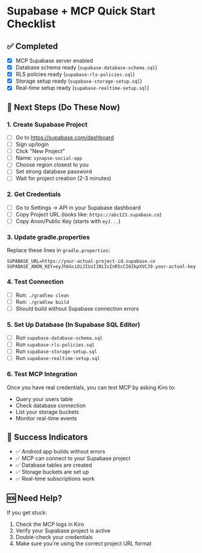 # Supabase + MCP Quick Start Checklist

## ✅ Completed
- [x] MCP Supabase server enabled
- [x] Database schema ready (`supabase-database-schema.sql`)
- [x] RLS policies ready (`supabase-rls-policies.sql`)
- [x] Storage setup ready (`supabase-storage-setup.sql`)
- [x] Real-time setup ready (`supabase-realtime-setup.sql`)

## 🔄 Next Steps (Do These Now)

### 1. Create Supabase Project
- [ ] Go to https://supabase.com/dashboard
- [ ] Sign up/login
- [ ] Click "New Project"
- [ ] Name: `synapse-social-app`
- [ ] Choose region closest to you
- [ ] Set strong database password
- [ ] Wait for project creation (2-3 minutes)

### 2. Get Credentials
- [ ] Go to Settings → API in your Supabase dashboard
- [ ] Copy Project URL (looks like: `https://abc123.supabase.co`)
- [ ] Copy Anon/Public Key (starts with `eyJ...`)

### 3. Update gradle.properties
Replace these lines in `gradle.properties`:
```properties
SUPABASE_URL=https://your-actual-project-id.supabase.co
SUPABASE_ANON_KEY=eyJhbGciOiJIUzI1NiIsInR5cCI6IkpXVCJ9.your-actual-key
```

### 4. Test Connection
- [ ] Run: `./gradlew clean`
- [ ] Run: `./gradlew build`
- [ ] Should build without Supabase connection errors

### 5. Set Up Database (In Supabase SQL Editor)
- [ ] Run `supabase-database-schema.sql`
- [ ] Run `supabase-rls-policies.sql`
- [ ] Run `supabase-storage-setup.sql`
- [ ] Run `supabase-realtime-setup.sql`

### 6. Test MCP Integration
Once you have real credentials, you can test MCP by asking Kiro to:
- Query your users table
- Check database connection
- List your storage buckets
- Monitor real-time events

## 🎯 Success Indicators
- ✅ Android app builds without errors
- ✅ MCP can connect to your Supabase project
- ✅ Database tables are created
- ✅ Storage buckets are set up
- ✅ Real-time subscriptions work

## 🆘 Need Help?
If you get stuck:
1. Check the MCP logs in Kiro
2. Verify your Supabase project is active
3. Double-check your credentials
4. Make sure you're using the correct project URL format